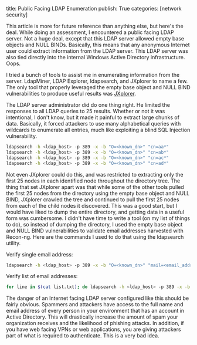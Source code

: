 title: Public Facing LDAP Enumeration
publish: True
categories: [network security]

This article is more for future reference than anything else, but here's the deal. While doing an assessment, I encountered a public facing LDAP server. Not a huge deal, except that this LDAP server allowed empty base objects and NULL BINDs. Basically, this means that any anonymous Internet user could extract information from the LDAP server. This LDAP server was also tied directly into the internal Windows Active Directory infrastructure. Oops.

<!-- READMORE -->

I tried a bunch of tools to assist me in enumerating information from the server. LdapMiner, LDAP Explorer, ldapsearch, and JXplorer to name a few. The only tool that properly leveraged the empty base object and NULL BIND vulnerabilities to produce useful results was [JXplorer](http://jxplorer.org/).

The LDAP server administrator did do one thing right. He limited the responses to all LDAP queries to 25 results. Whether or not it was intentional, I don't know, but it made it painful to extract large chunks of data. Basically, it forced attackers to use many alphabetical queries with wildcards to enumerate all entries, much like exploiting a blind SQL Injection vulnerability.

``` bash
ldapsearch -h <ldap_host> -p 389 -x -b "O=<known_dn>" "cn=aa*"
ldapsearch -h <ldap_host> -p 389 -x -b "O=<known_dn>" "cn=ab*"
ldapsearch -h <ldap_host> -p 389 -x -b "O=<known_dn>" "cn=ac*"
ldapsearch -h <ldap_host> -p 389 -x -b "O=<known_dn>" "cn=ad*"
```

Not even JXplorer could do this, and was restricted to extracting only the first 25 nodes in each identified node throughout the directory tree. The thing that set JXplorer apart was that while some of the other tools pulled the first 25 nodes from the directory using the empty base object and NULL BIND, JXplorer crawled the tree and continued to pull the first 25 nodes from each of the child nodes it discovered. This was a good start, but I would have liked to dump the entire directory, and getting data in a useful form was cumbersome. I didn't have time to write a tool (on my list of things to do), so instead of dumping the directory, I used the empty base object and NULL BIND vulnerabilities to validate email addresses harvested with Recon-ng. Here are the commands I used to do that using the ldapsearch utility.

Verify single email address:

``` bash
ldapsearch -h <ldap_host> -p 389 -x -b "O=<known_dn>" "mail=<email_address>"
```

Verify list of email addresses:

``` bash
for line in $(cat list.txt); do ldapsearch -h <ldap_host> -p 389 -x -b "O=<known_dn>" "mail=$line" | grep mail: | cut -d" " -f2; done
```

The danger of an Internet facing LDAP server configured like this should be fairly obvious. Spammers and attackers have access to the full name and email address of every person in your environment that has an account in Active Directory. This will drastically increase the amount of spam your organization receives and the likelihood of phishing attacks. In addition, if you have web facing VPNs or web applications, you are giving attackers part of what is required to authenticate. This is a very bad idea.
